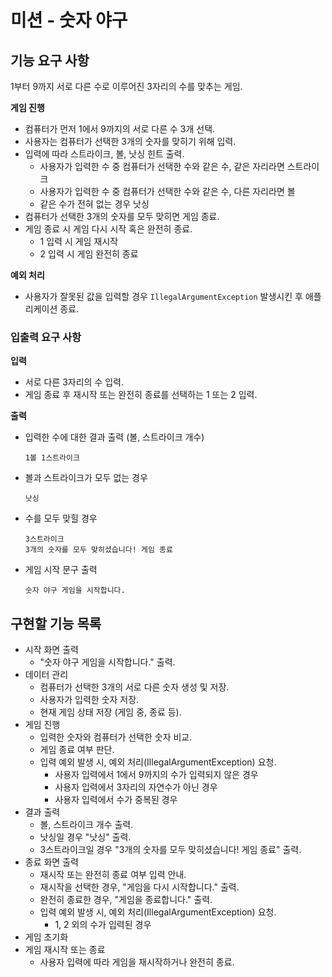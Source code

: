 # 미션 - 숫자 야구
## 기능 요구 사항
1부터 9까지 서로 다른 수로 이루어진 3자리의 수를 맞추는 게임.

**게임 진행**
- 컴퓨터가 먼저 1에서 9까지의 서로 다른 수 3개 선택.
- 사용자는 컴퓨터가 선택한 3개의 숫자를 맞히기 위해 입력.
- 입력에 따라 스트라이크, 볼, 낫싱 힌트 출력.
  - 사용자가 입력한 수 중 컴퓨터가 선택한 수와 같은 수, 같은 자리라면 스트라이크
  - 사용자가 입력한 수 중 컴퓨터가 선택한 수와 같은 수, 다른 자리라면 볼
  - 같은 수가 전혀 없는 경우 낫싱
- 컴퓨터가 선택한 3개의 숫자를 모두 맞히면 게임 종료.
- 게임 종료 시 게임 다시 시작 혹은 완전히 종료.
  - 1 입력 시 게임 재시작
  - 2 입력 시 게임 완전히 종료

**예외 처리**
- 사용자가 잘못된 값을 입력할 경우 `IllegalArgumentException` 발생시킨 후 애플리케이션 종료.

### 입출력 요구 사항
**입력**
- 서로 다른 3자리의 수 입력.
- 게임 종료 후 재시작 또는 완전히 종료를 선택하는 1 또는 2 입력.

**출력**
- 입력한 수에 대한 결과 출력 (볼, 스트라이크 개수)
  ```
  1볼 1스트라이크
  ```
- 볼과 스트라이크가 모두 없는 경우
  ```
  낫싱
  ```
- 수를 모두 맞힐 경우
  ```
  3스트라이크
  3개의 숫자를 모두 맞히셨습니다! 게임 종료
  ```
- 게임 시작 문구 출력
  ```
  숫자 야구 게임을 시작합니다.
  ```

## 구현할 기능 목록
- 시작 화면 출력
   - "숫자 야구 게임을 시작합니다." 출력.
- 데이터 관리
   - 컴퓨터가 선택한 3개의 서로 다른 숫자 생성 및 저장.
   - 사용자가 입력한 숫자 저장.
   - 현재 게임 상태 저장 (게임 중, 종료 등).
- 게임 진행
   - 입력한 숫자와 컴퓨터가 선택한 숫자 비교.
   - 게임 종료 여부 판단.
   - 입력 예외 발생 시, 예외 처리(IllegalArgumentException) 요청.
       - 사용자 입력에서 1에서 9까지의 수가 입력되지 않은 경우
       - 사용자 입력에서 3자리의 자연수가 아닌 경우
       - 사용자 입력에서 수가 중복된 경우
- 결과 출력
   - 볼, 스트라이크 개수 출력.
   - 낫싱일 경우 "낫싱" 출력.
   - 3스트라이크일 경우 "3개의 숫자를 모두 맞히셨습니다! 게임 종료" 출력.
- 종료 화면 출력
   - 재시작 또는 완전히 종료 여부 입력 안내.
   - 재시작을 선택한 경우, "게임을 다시 시작합니다." 출력.
   - 완전히 종료한 경우, "게임을 종료합니다." 출력.
   - 입력 예외 발생 시, 예외 처리(IllegalArgumentException) 요청.
       - 1, 2 외의 수가 입력된 경우
- 게임 초기화
- 게임 재시작 또는 종료
   - 사용자 입력에 따라 게임을 재시작하거나 완전히 종료.
